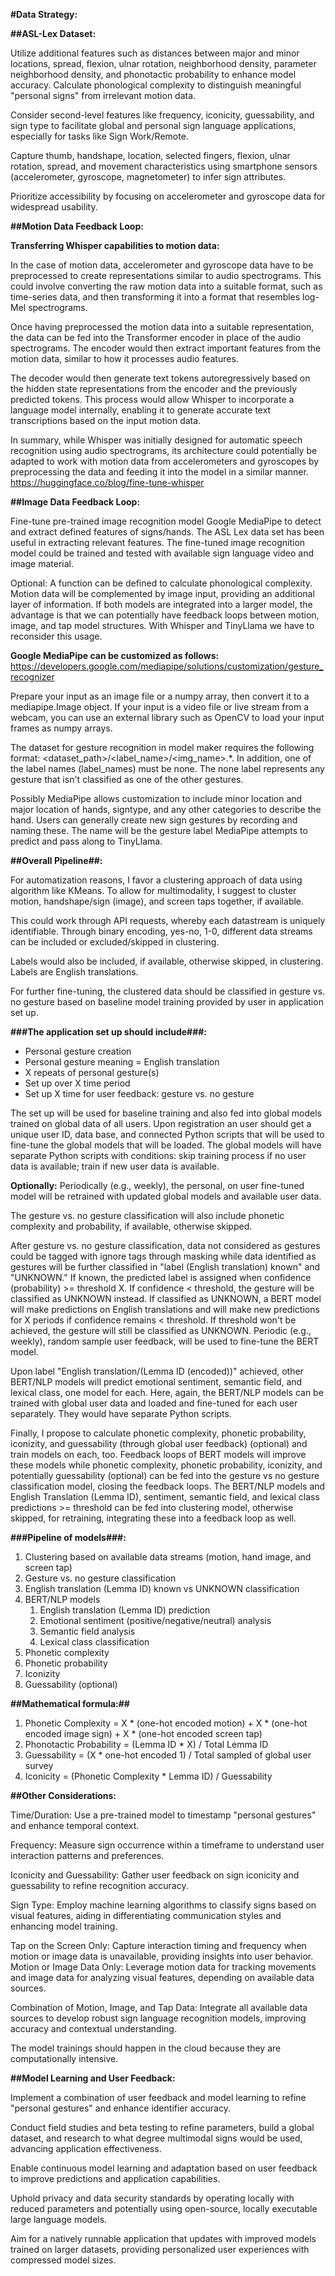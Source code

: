 **#Data Strategy:**

**##ASL-Lex Dataset:**

Utilize additional features such as distances between major and minor locations, spread, flexion, ulnar rotation, neighborhood density, parameter neighborhood density, and phonotactic probability to enhance model accuracy. Calculate phonological complexity to distinguish meaningful "personal signs" from irrelevant motion data.

Consider second-level features like frequency, iconicity, guessability, and sign type to facilitate global and personal sign language applications, especially for tasks like Sign Work/Remote.

Capture thumb, handshape, location, selected fingers, flexion, ulnar rotation, spread, and movement characteristics using smartphone sensors (accelerometer, gyroscope, magnetometer) to infer sign attributes. 

Prioritize accessibility by focusing on accelerometer and gyroscope data for widespread usability.

**##Motion Data Feedback Loop:**

**Transferring Whisper capabilities to motion data:**

In the case of motion data, accelerometer and gyroscope data have to be preprocessed to create representations similar to audio spectrograms. This could involve converting the raw motion data into a suitable format, such as time-series data, and then transforming it into a format that resembles log-Mel spectrograms.

Once having preprocessed the motion data into a suitable representation, the data can be fed into the Transformer encoder in place of the audio spectrograms. The encoder would then extract important features from the motion data, similar to how it processes audio features.

The decoder would then generate text tokens autoregressively based on the hidden state representations from the encoder and the previously predicted tokens. This process would allow Whisper to incorporate a language model internally, enabling it to generate accurate text transcriptions based on the input motion data.

In summary, while Whisper was initially designed for automatic speech recognition using audio spectrograms, its architecture could potentially be adapted to work with motion data from accelerometers and gyroscopes by preprocessing the data and feeding it into the model in a similar manner.
https://huggingface.co/blog/fine-tune-whisper

**##Image Data Feedback Loop:** 

Fine-tune pre-trained image recognition model Google MediaPipe to detect and extract defined features of signs/hands. The ASL Lex data set has been useful in extracting relevant features. The fine-tuned image recognition model could be trained and tested with available sign language video and image material. 

Optional: 
A function can be defined to calculate phonological complexity. Motion data will be complemented by image input, providing an additional layer of information. If both models are integrated into a larger model, the advantage is that we can potentially have feedback loops between motion, image, and tap model structures. With Whisper and TinyLlama we have to reconsider this usage. 

**Google MediaPipe can be customized as follows:** https://developers.google.com/mediapipe/solutions/customization/gesture_recognizer

Prepare your input as an image file or a numpy array, then convert it to a mediapipe.Image object. If your input is a video file or live stream from a webcam, you can use an external library such as OpenCV to load your input frames as numpy arrays.

The dataset for gesture recognition in model maker requires the following format: <dataset_path>/<label_name>/<img_name>.*. In addition, one of the label names (label_names) must be none. The none label represents any gesture that isn't classified as one of the other gestures.

Possibly MediaPipe allows customization to include minor location and major location of hands, signtype, and any other categories to describe the hand. Users can generally create new sign gestures by recording and naming these. The name will be the gesture label MediaPipe attempts to predict and pass along to TinyLlama. 

**##Overall Pipeline##:**

For automatization reasons, I favor a clustering approach of data using algorithm like KMeans. To allow for multimodality, I suggest to cluster motion, handshape/sign (image), and screen taps together, if available. 

This could work through API requests, whereby each datastream is uniquely identifiable. Through binary encoding, yes-no, 1-0, different data streams can be included or excluded/skipped in clustering. 

Labels would also be included, if available, otherwise skipped, in clustering. Labels are English translations. 

For further fine-tuning, the clustered data should be classified in gesture vs. no gesture based on baseline model training provided by user in application set up. 

**###The application set up should include###:**

- Personal gesture creation
- Personal gesture meaning = English translation 
- X repeats of personal gesture(s)
- Set up over X time period 
- Set up X time for user feedback: gesture vs. no gesture 

The set up will be used for baseline training and also fed into global models trained on global data of all users. Upon registration an user should get a unique user ID, data base, and connected Python scripts that will be used to fine-tune the global models that will be loaded. The global models will have separate Python scripts with conditions: skip training process if no user data is available; train if new user data is available. 

**Optionally:** Periodically (e.g., weekly), the personal, on user fine-tuned model will be retrained with updated global models and available user data. 

The gesture vs. no gesture classification will also include phonetic complexity and probability, if available, otherwise skipped. 

After gesture vs. no gesture classification, data not considered as gestures could be tagged with ignore tags through masking while data identified as gestures will be further classified in "label (English translation) known" and "UNKNOWN." If known, the predicted label is assigned when confidence (probability) >= threshold X. If confidence < threshold, the gesture will be classified as UNKNOWN instead. If classified as UNKNOWN, a BERT model will make predictions on English translations and will make new predictions for X periods if confidence remains < threshold. If threshold won't be achieved, the gesture will still be classified as UNKNOWN. Periodic (e.g., weekly), random sample user feedback, will be used to fine-tune the BERT model. 

Upon label "English translation/(Lemma ID (encoded))" achieved, other BERT/NLP models will predict emotional sentiment, semantic field, and lexical class, one model for each. Here, again, the BERT/NLP models can be trained with global user data and loaded and fine-tuned for each user separately. They would have separate Python scripts.

Finally, I propose to calculate phonetic complexity, phonetic probability, iconizity, and guessability (through global user feedback) (optional) and train models on each, too. Feedback loops of BERT models will improve these models while  phonetic complexity, phonetic probability, iconizity, and potentially guessability (optional) can be fed into the gesture vs no gesture classification model, closing the feedback loops. The BERT/NLP models and English Translation (Lemma ID), sentiment, semantic field, and lexical class predictions >= threshold can be fed into clustering model, otherwise skipped, for retraining, integrating these into a feedback loop as well. 

**###Pipeline of models###:** 

1. Clustering based on available data streams (motion, hand image, and screen tap)
2. Gesture vs. no gesture classification
3. English translation (Lemma ID) known vs UNKNOWN classification 
4. BERT/NLP models 
    1. English translation (Lemma ID) prediction
    2. Emotional sentiment (positive/negative/neutral) analysis
    3. Semantic field analysis 
    4. Lexical class classification 
5. Phonetic complexity
6. Phonetic probability 
7. Iconizity
8. Guessability (optional)

**##Mathematical formula:##**

1. Phonetic Complexity = X * (one-hot encoded motion) + X * (one-hot encoded image sign) + X * (one-hot encoded screen tap)
2. Phonotactic Probability = (Lemma ID * X) / Total Lemma ID
3. Guessability = (X * one-hot encoded 1) / Total sampled of global user survey
4. Iconicity = (Phonetic Complexity * Lemma ID) / Guessability

**##Other Considerations:**

Time/Duration: Use a pre-trained model to timestamp "personal gestures" and enhance temporal context.

Frequency: Measure sign occurrence within a timeframe to understand user interaction patterns and preferences.

Iconicity and Guessability: Gather user feedback on sign iconicity and guessability to refine recognition accuracy.

Sign Type: Employ machine learning algorithms to classify signs based on visual features, aiding in differentiating communication styles and enhancing model training.

Tap on the Screen Only: Capture interaction timing and frequency when motion or image data is unavailable, providing insights into user behavior.
Motion or Image Data Only: Leverage motion data for tracking movements and image data for analyzing visual features, depending on available data sources.

Combination of Motion, Image, and Tap Data: Integrate all available data sources to develop robust sign language recognition models, improving accuracy and contextual understanding.

The model trainings should happen in the cloud because they are computationally intensive. 

**##Model Learning and User Feedback:**

Implement a combination of user feedback and model learning to refine "personal gestures" and enhance identifier accuracy.

Conduct field studies and beta testing to refine parameters, build a global dataset, and research to what degree multimodal signs would be used, advancing application effectiveness.

Enable continuous model learning and adaptation based on user feedback to improve predictions and application capabilities.

Uphold privacy and data security standards by operating locally with reduced parameters and potentially using open-source, locally executable large language models.

Aim for a natively runnable application that updates with improved models trained on larger datasets, providing personalized user experiences with compressed model sizes.
